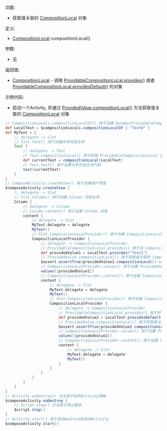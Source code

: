功能:

+ 获取值关联的 [CompositionLocal](/API/UI/Compose/CompositionLocal/CompositionLocal/README.md) 对象

定义:

+ [CompositionLocal](/API/UI/Compose/CompositionLocal/CompositionLocal/README.md) compositionLocal()

参数:

+ 无

返回值:

+ [CompositionLocal](/API/UI/Compose/CompositionLocal/CompositionLocal/README.md) -
  调用 [ProvidableCompositionLocal.provides()](/API/UI/Compose/CompositionLocal/ProvidableCompositionLocal/README.md?id=provides)
  或者
  [ProvidableCompositionLocal.providesDefault()](/API/UI/Compose/CompositionLocal/ProvidableCompositionLocal/README.md?id=providesDefault)
  的对象

示例代码:

+ 启动一个Activity,
  并通过 [ProvidedValue.compositionLocal()](/API/UI/Compose/CompositionLocal/ProvidedValue/README.md?id=compositionLocal)
  方法获取值关联的 [CompositionLocal](/API/UI/Compose/CompositionLocal/CompositionLocal/README.md) 对象

```groovy
// CompositionLocals.compositionLocalOf() 用于创建 DynamicProvidableCompositionLocal 对象
def LocalText = $compositionLocals.compositionLocalOf { "Text0" }
def MyText = {
    // delegate -> Slot
    // Slot.Text() 用于创建文本可组合项
    Text {
        // delegate -> Text
        // Text.compositionLocal() 用于获取 ProvidableCompositionLocal 的值
        def currentText = compositionLocal(LocalText)
        // Text.text() 用于设置文本可组合项内容
        text(currentText)
    }
}
// ComposeActivity.createView() 用于创建用户界面
$composeActivity.createView {
    // delegate -> Slot
    // Slot.Column() 用于创建 Column 可组合项
    Column {
        // delegate -> Column
        // Column.content() 用于设置 Column 内容
        content {
            // delegate -> Slot
            MyText.delegate = delegate
            MyText()
            // Slot.CompositionLocalProvider() 用于创建 CompositionLocalProvider 可组合项
            CompositionLocalProvider {
                // delegate -> CompositionLocalProvider
                // ProvidableCompositionLocal.provides() 用于将 CompositionLocal 键与值相关联
                def providedValue1 = LocalText.provides("Text1")
                // ProvidedValue.compositionLocal() 用于获取值关联的 CompositionLocal 对象
                $assert.assertTrue(providedValue1.compositionLocal() == LocalText, "compositionLocal() 1")
                // CompositionLocalProvider.values() 用于设置 ProvidedValue
                values([providedValue1])
                // CompositionLocalProvider.content() 用于设置 CompositionLocalProvider 内容
                content {
                    // delegate -> Slot
                    MyText.delegate = delegate
                    MyText()
                    // Slot.CompositionLocalProvider() 用于创建 CompositionLocalProvider 可组合项
                    CompositionLocalProvider {
                        // delegate -> CompositionLocalProvider
                        // ProvidableCompositionLocal.provides() 用于将 CompositionLocal 键与值相关联
                        def providedValue2 = LocalText.providesDefault("Text2")
                        // ProvidedValue.compositionLocal() 用于获取值关联的 CompositionLocal 对象
                        $assert.assertTrue(providedValue2.compositionLocal() == LocalText, "compositionLocal() 2")
                        // CompositionLocalProvider.values() 用于设置 ProvidedValue
                        values([providedValue2])
                        // CompositionLocalProvider.content() 用于设置 CompositionLocalProvider 内容
                        content {
                            // delegate -> Slot
                            MyText.delegate = delegate
                            MyText()
                        }
                    }
                }
            }
        }
    }
}
// Activity.onDestroy() 方法用于监听Activity销毁
$composeActivity.onDestroy {
    // Script.stop() 方法用于停止脚本
    $script.stop()
}
// Activity.start() 用于启动Android系统的Activity
$composeActivity.start()
```